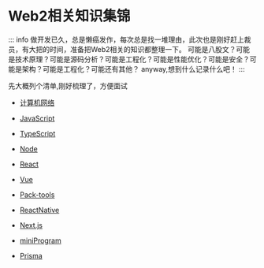 
# Web2相关知识集锦

::: info
做开发已久，总是懒癌发作，每次总是找一堆理由，此次也是刚好赶上裁员，有大把的时间，准备把Web2相关的知识都整理一下。
可能是八股文？可能是技术原理？可能是源码分析？可能是工程化？可能是性能优化？可能是安全？可能是架构？可能是工程化？可能还有其他？
anyway,想到什么记录什么吧！
:::

先大概列个清单,刚好梳理了，方便面试

- [计算机网络](./computer-network/index.md)

- [JavaScript](./javascript/index.md)
- [TypeScript](./typescript/index.md)
- [Node](./node/index.md)
- [React](./react/index.md)
- [Vue](./vue/index.md)
- [Pack-tools](./pack-tools/index.md)
- [ReactNative](./ReactNative/index.md)
- [Next.js](./NextJS/index.md)
- [miniProgram](./miniProgram/index.md)
- [Prisma](./Prisma/index.md)